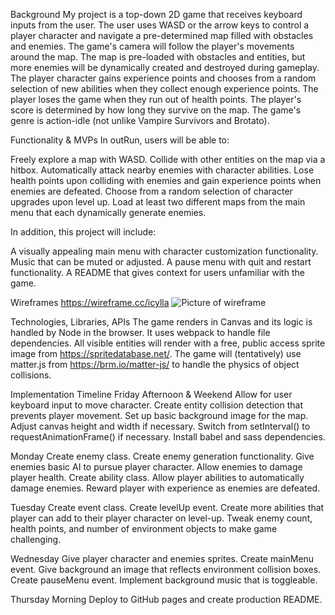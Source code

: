 Background
My project is a top-down 2D game that receives keyboard inputs from the user. The user uses WASD or the arrow keys to control a player character and navigate a pre-determined map filled with obstacles and enemies. The game's camera will follow the player's movements around the map. The map is pre-loaded with obstacles and entities, but more enemies will be dynamically created and destroyed during gameplay. The player character gains experience points and chooses from a random selection of new abilities when they collect enough experience points. The player loses the game when they run out of health points. The player's score is determined by how long they survive on the map. The game's genre is action-idle (not unlike Vampire Survivors and Brotato).


Functionality & MVPs
In outRun, users will be able to:

Freely explore a map with WASD.
Collide with other entities on the map via a hitbox.
Automatically attack nearby enemies with character abilities.
Lose health points upon colliding with enemies and gain experience points when enemies are defeated.
Choose from a random selection of character upgrades upon level up.
Load at least two different maps from the main menu that each dynamically generate enemies.


In addition, this project will include:

A visually appealing main menu with character customization functionality.
Music that can be muted or adjusted.
A pause menu with quit and restart functionality.
A README that gives context for users unfamiliar with the game.


Wireframes
https://wireframe.cc/icylla
![Picture of wireframe](relative%20./wireframe.png?raw=true "Wireframe")


Technologies, Libraries, APIs
The game renders in Canvas and its logic is handled by Node in the browser. It uses webpack to handle file dependencies. All visible entities will render with a free, public access sprite image from https://spritedatabase.net/. The game will (tentatively) use matter.js from https://brm.io/matter-js/ to handle the physics of object collisions.

Implementation Timeline
Friday Afternoon & Weekend
Allow for user keyboard input to move character. Create entity collision detection that prevents player movement. Set up basic background image for the map. Adjust canvas height and width if necessary. Switch from setInterval() to requestAnimationFrame() if necessary. Install babel and sass dependencies.

Monday
Create enemy class. Create enemy generation functionality. Give enemies basic AI to pursue player character. Allow enemies to damage player health. Create ability class. Allow player abilities to automatically damage enemies. Reward player with experience as enemies are defeated.

Tuesday
Create event class. Create levelUp event. Create more abilities that player can add to their player character on level-up. Tweak enemy count, health points, and number of environment objects to make game challenging.

Wednesday
Give player character and enemies sprites. Create mainMenu event. Give background an image that reflects environment collision boxes. Create pauseMenu event. Implement background music that is toggleable.

Thursday Morning
Deploy to GitHub pages and create production README.
